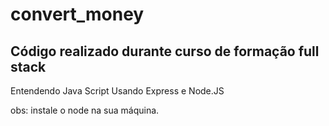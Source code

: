 # convert_money

## Código realizado durante curso de formação full stack

 Entendendo Java Script
 Usando Express e Node.JS
 
obs: instale o node na sua máquina. 
 
